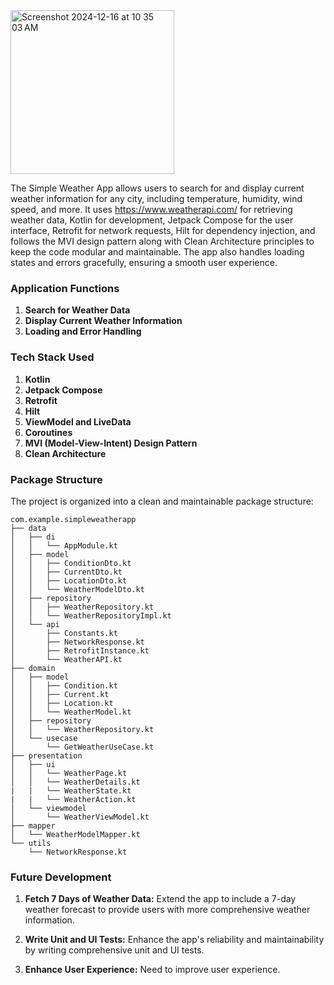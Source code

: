 <img width="262" alt="Screenshot 2024-12-16 at 10 35 03 AM" src="https://github.com/user-attachments/assets/0771a856-8be3-4103-9901-77391f793f17" />

The Simple Weather App allows users to search for and display current weather information for any city, including temperature, humidity, wind speed, and more. It uses https://www.weatherapi.com/ for retrieving weather data, Kotlin for development, Jetpack Compose for the user interface, Retrofit for network requests, Hilt for dependency injection, and follows the MVI design pattern along with Clean Architecture principles to keep the code modular and maintainable. The app also handles loading states and errors gracefully, ensuring a smooth user experience.

### Application Functions

1. **Search for Weather Data**
2. **Display Current Weather Information**
3. **Loading and Error Handling**

### Tech Stack Used

1. **Kotlin**
2. **Jetpack Compose**
3. **Retrofit**
4. **Hilt**
5. **ViewModel and LiveData**
6. **Coroutines**
7. **MVI (Model-View-Intent) Design Pattern**
8. **Clean Architecture**

### Package Structure

The project is organized into a clean and maintainable package structure:

```
com.example.simpleweatherapp
├── data
│   ├── di
│   │   └── AppModule.kt
│   ├── model
│   │   ├── ConditionDto.kt
│   │   ├── CurrentDto.kt
│   │   ├── LocationDto.kt
│   │   └── WeatherModelDto.kt
│   ├── repository
│   │   ├── WeatherRepository.kt
│   │   └── WeatherRepositoryImpl.kt
│   └── api
│       ├── Constants.kt
│       ├── NetworkResponse.kt
│       ├── RetrofitInstance.kt
│       └── WeatherAPI.kt
├── domain
│   ├── model
│   │   ├── Condition.kt
│   │   ├── Current.kt
│   │   ├── Location.kt
│   │   └── WeatherModel.kt
│   ├── repository
│   │   └── WeatherRepository.kt
│   └── usecase
│       └── GetWeatherUseCase.kt
├── presentation
│   ├── ui
│   │   └── WeatherPage.kt
│   │   └── WeatherDetails.kt
|   |   └── WeatherState.kt
|   |   └── WeatherAction.kt
│   └── viewmodel
│       └── WeatherViewModel.kt
├── mapper
│   └── WeatherModelMapper.kt
└── utils
    └── NetworkResponse.kt

```
### Future Development
1. **Fetch 7 Days of Weather Data:** Extend the app to include a 7-day weather forecast to provide users with more comprehensive weather information.

2. **Write Unit and UI Tests:** Enhance the app's reliability and maintainability by writing comprehensive unit and UI tests.

3. **Enhance User Experience:** Need to improve user experience.
